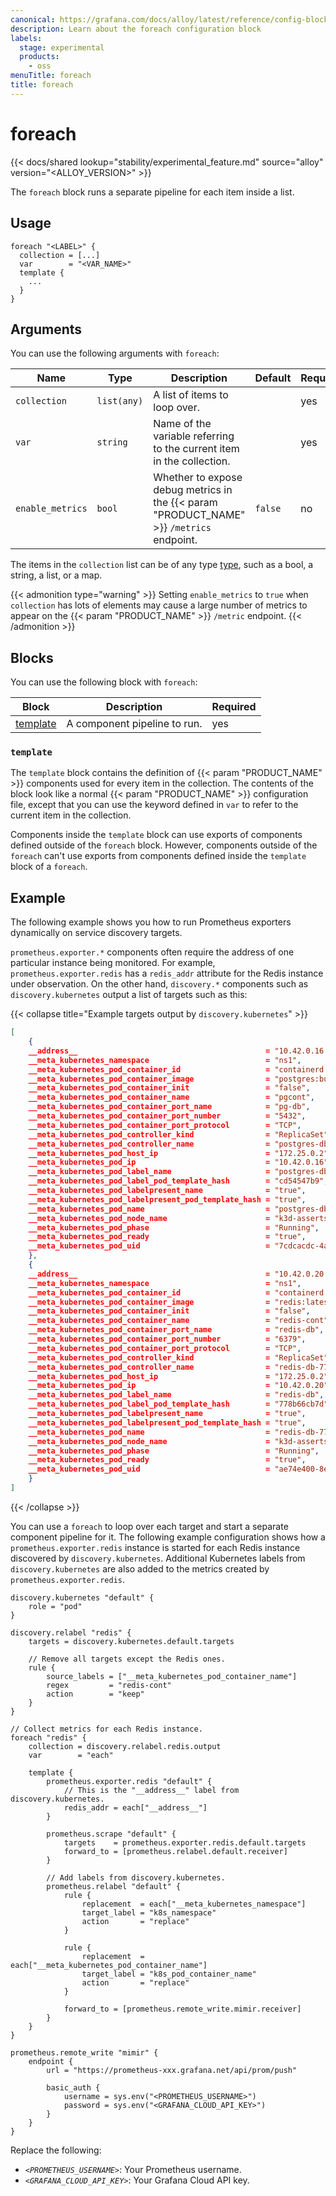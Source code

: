 ```yaml
---
canonical: https://grafana.com/docs/alloy/latest/reference/config-blocks/foreach/
description: Learn about the foreach configuration block
labels:
  stage: experimental
  products:
    - oss
menuTitle: foreach
title: foreach
---
```


# foreach

{{< docs/shared lookup="stability/experimental_feature.md" source="alloy" version="<ALLOY_VERSION>" >}}

The `foreach` block runs a separate pipeline for each item inside a list.

## Usage

```alloy
foreach "<LABEL>" {
  collection = [...]
  var        = "<VAR_NAME>"
  template {
    ...
  }
}
```

## Arguments

You can use the following arguments with `foreach`:

| Name             | Type        | Description                                                                              | Default | Required |
| ---------------- | ----------- | ---------------------------------------------------------------------------------------- | ------- | -------- |
| `collection`     | `list(any)` | A list of items to loop over.                                                            |         | yes      |
| `var`            | `string`    | Name of the variable referring to the current item in the collection.                    |         | yes      |
| `enable_metrics` | `bool`      | Whether to expose debug metrics in the {{< param "PRODUCT_NAME" >}} `/metrics` endpoint. | `false` | no       |

The items in the `collection` list can be of any type [type][types], such as a bool, a string, a list, or a map.

{{< admonition type="warning" >}}
Setting `enable_metrics` to `true` when `collection` has lots of elements may cause a large number of metrics to appear on the {{< param "PRODUCT_NAME" >}} `/metric` endpoint.
{{< /admonition >}}

[types]: ../../../get-started/configuration-syntax/expressions/types_and_values

## Blocks

You can use the following block with `foreach`:

| Block        | Description                  | Required |
| ------------ | ---------------------------- | -------- |
| [template][] | A component pipeline to run. | yes      |

[template]: #template

### `template`

The `template` block contains the definition of {{< param "PRODUCT_NAME" >}} components used for every item in the collection.
The contents of the block look like a normal {{< param "PRODUCT_NAME" >}} configuration file, except that you can use the keyword defined in `var` to refer to the current item in the collection.

Components inside the `template` block can use exports of components defined outside of the `foreach` block.
However, components outside of the `foreach` can't use exports from components defined inside the `template` block of a `foreach`.

## Example

The following example shows you how to run Prometheus exporters dynamically on service discovery targets.

`prometheus.exporter.*` components often require the address of one particular instance being monitored.
For example, `prometheus.exporter.redis` has a `redis_addr` attribute for the Redis instance under observation.
On the other hand, `discovery.*` components such as `discovery.kubernetes` output a list of targets such as this:

{{< collapse title="Example targets output by `discovery.kubernetes`" >}}
```json
[
    {
    __address__                                          = "10.42.0.16:5432",
    __meta_kubernetes_namespace                          = "ns1",
    __meta_kubernetes_pod_container_id                   = "containerd://96b77d035d0bbe27bb173d8fc0c56d21965892a50e4e6eab9f6cffdb90b275fb",
    __meta_kubernetes_pod_container_image                = "postgres:bullseye",
    __meta_kubernetes_pod_container_init                 = "false",
    __meta_kubernetes_pod_container_name                 = "pgcont",
    __meta_kubernetes_pod_container_port_name            = "pg-db",
    __meta_kubernetes_pod_container_port_number          = "5432",
    __meta_kubernetes_pod_container_port_protocol        = "TCP",
    __meta_kubernetes_pod_controller_kind                = "ReplicaSet",
    __meta_kubernetes_pod_controller_name                = "postgres-db-cd54547b9",
    __meta_kubernetes_pod_host_ip                        = "172.25.0.2",
    __meta_kubernetes_pod_ip                             = "10.42.0.16",
    __meta_kubernetes_pod_label_name                     = "postgres-db",
    __meta_kubernetes_pod_label_pod_template_hash        = "cd54547b9",
    __meta_kubernetes_pod_labelpresent_name              = "true",
    __meta_kubernetes_pod_labelpresent_pod_template_hash = "true",
    __meta_kubernetes_pod_name                           = "postgres-db-cd54547b9-4zpds",
    __meta_kubernetes_pod_node_name                      = "k3d-asserts-test-server-0",
    __meta_kubernetes_pod_phase                          = "Running",
    __meta_kubernetes_pod_ready                          = "true",
    __meta_kubernetes_pod_uid                            = "7cdcacdc-4a2d-460a-b1fb-6340700c4cac",
    },
    {
    __address__                                          = "10.42.0.20:6379",
    __meta_kubernetes_namespace                          = "ns1",
    __meta_kubernetes_pod_container_id                   = "containerd://68f2f0eacd880eb4a141d833aafc1f297f7d9bdf00f4c787f9fcc964a039d278",
    __meta_kubernetes_pod_container_image                = "redis:latest",
    __meta_kubernetes_pod_container_init                 = "false",
    __meta_kubernetes_pod_container_name                 = "redis-cont",
    __meta_kubernetes_pod_container_port_name            = "redis-db",
    __meta_kubernetes_pod_container_port_number          = "6379",
    __meta_kubernetes_pod_container_port_protocol        = "TCP",
    __meta_kubernetes_pod_controller_kind                = "ReplicaSet",
    __meta_kubernetes_pod_controller_name                = "redis-db-778b66cb7d",
    __meta_kubernetes_pod_host_ip                        = "172.25.0.2",
    __meta_kubernetes_pod_ip                             = "10.42.0.20",
    __meta_kubernetes_pod_label_name                     = "redis-db",
    __meta_kubernetes_pod_label_pod_template_hash        = "778b66cb7d",
    __meta_kubernetes_pod_labelpresent_name              = "true",
    __meta_kubernetes_pod_labelpresent_pod_template_hash = "true",
    __meta_kubernetes_pod_name                           = "redis-db-778b66cb7d-wxmf6",
    __meta_kubernetes_pod_node_name                      = "k3d-asserts-test-server-0",
    __meta_kubernetes_pod_phase                          = "Running",
    __meta_kubernetes_pod_ready                          = "true",
    __meta_kubernetes_pod_uid                            = "ae74e400-8eda-4b02-b4c8-669473fb001b",
    }
]
```
{{< /collapse >}}

You can use a `foreach` to loop over each target and start a separate component pipeline for it.
The following example configuration shows how a `prometheus.exporter.redis` instance is started for each Redis instance discovered by `discovery.kubernetes`.
Additional Kubernetes labels from `discovery.kubernetes` are also added to the metrics created by `prometheus.exporter.redis`.

```alloy
discovery.kubernetes "default" {
    role = "pod"
}

discovery.relabel "redis" {
    targets = discovery.kubernetes.default.targets

    // Remove all targets except the Redis ones.
    rule {
        source_labels = ["__meta_kubernetes_pod_container_name"]
        regex         = "redis-cont"
        action        = "keep"
    }
}

// Collect metrics for each Redis instance.
foreach "redis" {
    collection = discovery.relabel.redis.output
    var        = "each"

    template {
        prometheus.exporter.redis "default" {
            // This is the "__address__" label from discovery.kubernetes.
            redis_addr = each["__address__"]
        }

        prometheus.scrape "default" {
            targets    = prometheus.exporter.redis.default.targets
            forward_to = [prometheus.relabel.default.receiver]
        }

        // Add labels from discovery.kubernetes.
        prometheus.relabel "default" {
            rule {
                replacement  = each["__meta_kubernetes_namespace"]
                target_label = "k8s_namespace"
                action       = "replace"
            }

            rule {
                replacement  = each["__meta_kubernetes_pod_container_name"]
                target_label = "k8s_pod_container_name"
                action       = "replace"
            }

            forward_to = [prometheus.remote_write.mimir.receiver]
        }
    }
}

prometheus.remote_write "mimir" {
    endpoint {
        url = "https://prometheus-xxx.grafana.net/api/prom/push"

        basic_auth {
            username = sys.env("<PROMETHEUS_USERNAME>")
            password = sys.env("<GRAFANA_CLOUD_API_KEY>")
        }
    }
}
```

Replace the following:

* _`<PROMETHEUS_USERNAME>`_: Your Prometheus username.
* _`<GRAFANA_CLOUD_API_KEY>`_: Your Grafana Cloud API key.

